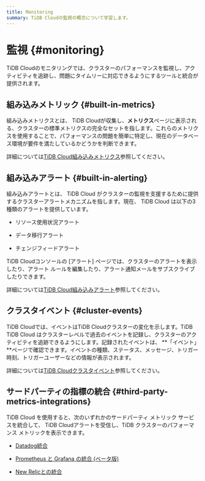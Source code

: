 ```yaml
---
title: Monitoring
summary: TiDB Cloudの監視の概念について学習します。
---
```


# 監視 {#monitoring}

TiDB Cloudのモニタリングでは、クラスターのパフォーマンスを監視し、アクティビティを追跡し、問題にタイムリーに対応できるようにするツールと統合が提供されます。

## 組み込みメトリック {#built-in-metrics}

組み込みメトリクスとは、 TiDB Cloudが収集し、**メトリクス**ページに表示される、クラスターの標準メトリクスの完全なセットを指します。これらのメトリクスを使用することで、パフォーマンスの問題を簡単に特定し、現在のデータベース環境が要件を満たしているかどうかを判断できます。

詳細については[TiDB Cloud組み込みメトリクス](/tidb-cloud/built-in-monitoring.md)参照してください。

## 組み込みアラート {#built-in-alerting}

組み込みアラートとは、 TiDB Cloud がクラスターの監視を支援するために提供するクラスターアラートメカニズムを指します。現在、 TiDB Cloud は以下の3種類のアラートを提供しています。

-   リソース使用状況アラート

-   データ移行アラート

-   チェンジフィードアラート

TiDB Cloudコンソールの [アラート] ページでは、クラスターのアラートを表示したり、アラート ルールを編集したり、アラート通知メールをサブスクライブしたりできます。

詳細については[TiDB Cloud組み込みアラート](/tidb-cloud/monitor-built-in-alerting.md)参照してください。

## クラスタイベント {#cluster-events}

TiDB Cloudでは、イベントはTiDB Cloudクラスターの変化を示します。TiDB TiDB Cloud はクラスターレベルで過去のイベントを記録し、クラスターのアクティビティを追跡できるようにします。記録されたイベントは、 **「イベント」**ページで確認できます。イベントの種類、ステータス、メッセージ、トリガー時刻、トリガーユーザーなどの情報が表示されます。

詳細については[TiDB Cloudクラスタイベント](/tidb-cloud/tidb-cloud-events.md)参照してください。

## サードパーティの指標の統合 {#third-party-metrics-integrations}

TiDB Cloud を使用すると、次のいずれかのサードパーティ メトリック サービスを統合して、 TiDB Cloudアラートを受信し、TiDB クラスターのパフォーマンス メトリックを表示できます。

-   [Datadog統合](/tidb-cloud/monitor-datadog-integration.md)

-   [Prometheus と Grafana の統合 (ベータ版)](/tidb-cloud/monitor-prometheus-and-grafana-integration.md)

-   [New Relicとの統合](/tidb-cloud/monitor-new-relic-integration.md)
